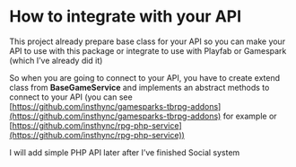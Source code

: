 # How to integrate with your API

This project already prepare base class for your API so you can make your API to use with this package or integrate to use with Playfab or Gamespark (which I’ve already did it)

So when you are going to connect to your API, you have to create extend class from **BaseGameService** and implements an abstract methods to connect to your API (you can see [https://github.com/insthync/gamesparks-tbrpg-addons](https://github.com/insthync/gamesparks-tbrpg-addons) for example or [https://github.com/insthync/rpg-php-service](https://github.com/insthync/rpg-php-service))

I will add simple PHP API later after I’ve finished Social system
